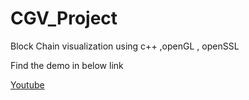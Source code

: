 # CGV_Project
Block Chain visualization using c++ ,openGL , openSSL


Find the demo in below link

[Youtube](https://youtube.com)
